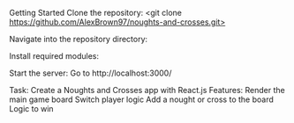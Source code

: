 Getting Started
Clone the repository: <git clone https://github.com/AlexBrown97/noughts-and-crosses.git>

Navigate into the repository directory: <cd noughts-and-crosses>

Install required modules: <npm i>

Start the server: <npm start> Go to http://localhost:3000/

Task:
Create a Noughts and Crosses app with React.js
Features:
Render the main game board
Switch player logic
Add a nought or cross to the board
Logic to win

